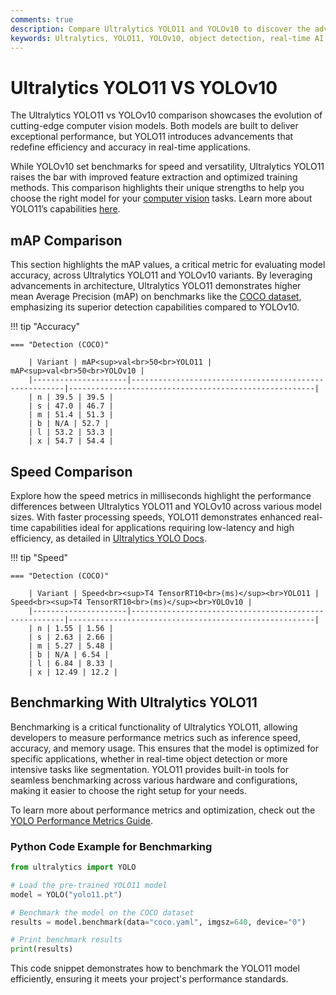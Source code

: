 ```yaml
---
comments: true
description: Compare Ultralytics YOLO11 and YOLOv10 to discover the advancements in real-time AI, object detection, and computer vision. Learn how YOLO11's improved accuracy, speed, and efficiency redefine edge AI applications.
keywords: Ultralytics, YOLO11, YOLOv10, object detection, real-time AI, edge AI, computer vision, model comparison, AI advancements
---
```


# Ultralytics YOLO11 VS YOLOv10

The Ultralytics YOLO11 vs YOLOv10 comparison showcases the evolution of cutting-edge computer vision models. Both models are built to deliver exceptional performance, but YOLO11 introduces advancements that redefine efficiency and accuracy in real-time applications.

While YOLOv10 set benchmarks for speed and versatility, Ultralytics YOLO11 raises the bar with improved feature extraction and optimized training methods. This comparison highlights their unique strengths to help you choose the right model for your [computer vision](https://www.ultralytics.com/glossary/computer-vision-cv) tasks. Learn more about YOLO11’s capabilities [here](https://docs.ultralytics.com/models/yolo11/).

## mAP Comparison

This section highlights the mAP values, a critical metric for evaluating model accuracy, across Ultralytics YOLO11 and YOLOv10 variants. By leveraging advancements in architecture, Ultralytics YOLO11 demonstrates higher mean Average Precision (mAP) on benchmarks like the [COCO dataset](https://docs.ultralytics.com/datasets/detect/coco/), emphasizing its superior detection capabilities compared to YOLOv10.

!!! tip "Accuracy"

    === "Detection (COCO)"

    	| Variant | mAP<sup>val<br>50<br>YOLO11 | mAP<sup>val<br>50<br>YOLOv10 |
    	|---------------------|-------------------------------------------------------|-------------------------------------------------------|
    	| n | 39.5 | 39.5 |
    	| s | 47.0 | 46.7 |
    	| m | 51.4 | 51.3 |
    	| b | N/A | 52.7 |
    	| l | 53.2 | 53.3 |
    	| x | 54.7 | 54.4 |


## Speed Comparison

Explore how the speed metrics in milliseconds highlight the performance differences between Ultralytics YOLO11 and YOLOv10 across various model sizes. With faster processing speeds, YOLO11 demonstrates enhanced real-time capabilities ideal for applications requiring low-latency and high efficiency, as detailed in [Ultralytics YOLO Docs](https://docs.ultralytics.com/models/yolo11/).

!!! tip "Speed"

    === "Detection (COCO)"

    	| Variant | Speed<br><sup>T4 TensorRT10<br>(ms)</sup><br>YOLO11 | Speed<br><sup>T4 TensorRT10<br>(ms)</sup><br>YOLOv10 |
    	|---------------------|-------------------------------------------------------|-------------------------------------------------------|
    	| n | 1.55 | 1.56 |
    	| s | 2.63 | 2.66 |
    	| m | 5.27 | 5.48 |
    	| b | N/A | 6.54 |
    	| l | 6.84 | 8.33 |
    	| x | 12.49 | 12.2 |

## Benchmarking With Ultralytics YOLO11

Benchmarking is a critical functionality of Ultralytics YOLO11, allowing developers to measure performance metrics such as inference speed, accuracy, and memory usage. This ensures that the model is optimized for specific applications, whether in real-time object detection or more intensive tasks like segmentation. YOLO11 provides built-in tools for seamless benchmarking across various hardware and configurations, making it easier to choose the right setup for your needs.

To learn more about performance metrics and optimization, check out the [YOLO Performance Metrics Guide](https://docs.ultralytics.com/guides/).

### Python Code Example for Benchmarking

```python
from ultralytics import YOLO

# Load the pre-trained YOLO11 model
model = YOLO("yolo11.pt")

# Benchmark the model on the COCO dataset
results = model.benchmark(data="coco.yaml", imgsz=640, device="0")

# Print benchmark results
print(results)
```

This code snippet demonstrates how to benchmark the YOLO11 model efficiently, ensuring it meets your project's performance standards.
